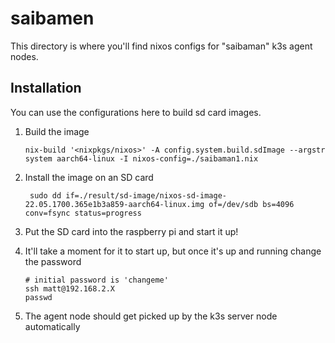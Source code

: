 # saibamen

This directory is where you'll find nixos configs for "saibaman" k3s agent nodes.

## Installation

You can use the configurations here to build sd card images.

1. Build the image

    ```shell
    nix-build '<nixpkgs/nixos>' -A config.system.build.sdImage --argstr system aarch64-linux -I nixos-config=./saibaman1.nix
    ```

2. Install the image on an SD card

    ```shell
     sudo dd if=./result/sd-image/nixos-sd-image-22.05.1700.365e1b3a859-aarch64-linux.img of=/dev/sdb bs=4096 conv=fsync status=progress
    ```

3. Put the SD card into the raspberry pi and start it up!

4. It'll take a moment for it to start up, but once it's up and running change the password

    ```shell
    # initial password is 'changeme'
    ssh matt@192.168.2.X
    passwd
    ```

5. The agent node should get picked up by the k3s server node automatically
